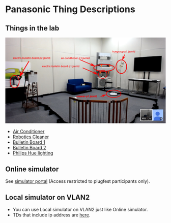 # Panasonic Thing Descriptions


## Things in the lab

![Lab_image](Panasonic_Osaka_Lab_Things_Arrangement.png)

- [Air Conditioner](airConditioner_p1.jsonld)
- [Robotics Cleaner](cleaner_p1.jsonld)
- [Bulletin Board 1](electricBulletinBoard_p1.jsonld)
- [Bulletin Board 2](electricBulletinBoard_p2.jsonld)
- [Philips Hue lighting](huegroup_p1.jsonld)

## Online simulator

See [simulator portal](https://w3c.p-wot.com:3011) (Access restricted to plugfest participants only).

## Local simulator on VLAN2

- You can use Local simulator on VLAN2 just like Online simulator.
- TDs that include ip address are [here](Local_simulator_on_VLAN2).
